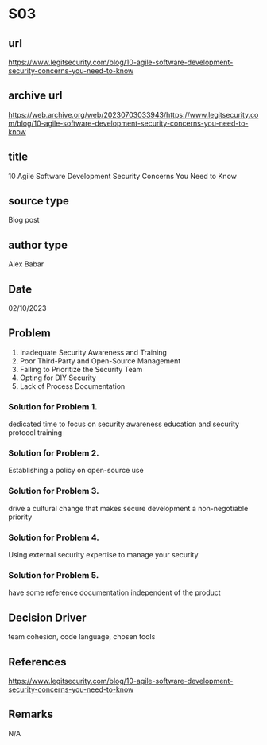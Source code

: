 # S03
## url
https://www.legitsecurity.com/blog/10-agile-software-development-security-concerns-you-need-to-know

## archive url
https://web.archive.org/web/20230703033943/https://www.legitsecurity.com/blog/10-agile-software-development-security-concerns-you-need-to-know

## title
10 Agile Software Development Security Concerns You Need to Know

## source type
Blog post

## author type
Alex Babar

## Date
02/10/2023

## Problem
1. Inadequate Security Awareness and Training
2. Poor Third-Party and Open-Source Management
3. Failing to Prioritize the Security Team
4. Opting for DIY Security
5. Lack of Process Documentation

### Solution for Problem 1. 
dedicated time to focus on security awareness education and security protocol training
### Solution for Problem 2. 
Establishing a policy on open-source use
### Solution for Problem 3. 
drive a cultural change that makes secure development a non-negotiable priority
### Solution for Problem 4. 
Using external security expertise to manage your security
### Solution for Problem 5. 
have some reference documentation independent of the product

## Decision Driver
team cohesion, code language, chosen tools

## References
https://www.legitsecurity.com/blog/10-agile-software-development-security-concerns-you-need-to-know

## Remarks
N/A
